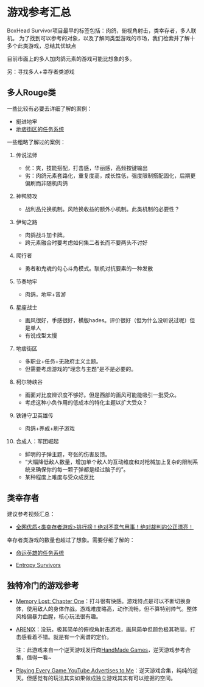 # 游戏参考汇总

BoxHead Survivor项目最早的标签包括：肉鸽，俯视角射击，类幸存者，多人联机。
为了找到可以参考的对象，以及了解同类型游戏的市场，我们检索并了解十多个此类游戏，总结其优缺点

目前市面上的多人加肉鸽元素的游戏可能比想象的多。

另：寻找多人+幸存者类游戏


## 多人Rouge类

一些比较有必要去详细了解的案例：
- 挺进地牢
- [地痞街区的任务系统](https://www.bilibili.com/video/BV1Ck4y137FG/?spm_id_from=333.337.search-card.all.click&vd_source=77789d45206011f0f4fba6973f1704c9)

一些粗略了解过的案例：
1. 传说法师
    - 优：爽，技能搭配，打击感，华丽感，高频按键输出
    - 劣：肉鸽元素套路化，重复度高，成长性低，强度限制搭配固化，后期更偏刷而非随机肉鸽

2. 神鸭特攻
    - 战利品兑换机制。风险换收益的额外小机制。此类机制的必要性？

3. 伊甸之路
    - 肉鸽战斗加卡牌。
    - 跨元素融合时要考虑如何集二者长而不要两头不讨好

4. 爬行者
    - 勇者和鬼魂的勾心斗角模式。联机对抗要素的一种发散

5. 节奏地牢
    - 肉鸽，地牢+音游

6. 星座战士
    - 画风很好，手感很好，横版hades。评价很好（但为什么没听说过呢）但是单人
    - 有说成型太慢

7. 地痞街区
    - 多职业+任务+无政府主义主题。
    - 但需要考虑游戏的“理念与主题”是不是必要的。

8. 柯尔特峡谷
    - 画面对比度辨识度不够好。但是西部的画风可能能吸引一批受众。
    - 考虑这种小负作用的低成本的特化主题以扩大受众？

9. 铁锤守卫英雄传
    - 肉鸽+养成+刷子游戏

10. 合成人：军团崛起
    - 鲜明的子弹主题，夸张的伤害反馈。
    - “大幅降低敌人数量，增加单个敌人的互动维度和对枪械加上复杂的限制系统来确保你的每一颗子弹都是经过脑子的”。
    - 某种程度上难度与受众成反比

## 类幸存者

建议参考视频汇总：
- [全网优质<类幸存者游戏>排行榜！绝对不意气用事！绝对裁判的公正漂亮！](
https://www.bilibili.com/video/BV1EG411X7aY/?spm_id_from=333.788.recommend_more_video.-1&vd_source=77789d45206011f0f4fba6973f1704c9)

幸存者类游戏的数量也超过了想象。需要仔细了解的：

- [命运英雄的任务系统](
https://www.bilibili.com/video/BV1g14y1C7Zj/?spm_id_from=333.788.recommend_more_video.-1&vd_source=77789d45206011f0f4fba6973f1704c9)

- [Entropy Survivors](
https://www.bilibili.com/video/BV1XZ42127Nj/?spm_id_from=333.337.search-card.all.click&vd_source=77789d45206011f0f4fba6973f1704c9)


## 独特冷门的游戏参考

- [Memory Lost: Chapter One](https://store.steampowered.com/app/2129490/Memory_Lost_Chapter_One/)：打斗很有快感。游戏特点是可以不断切换身体，使用敌人的身体作战。游戏难度略高，动作流畅，但不算特别帅气。整体风格偏暴力血腥，核心玩法很有趣。

- [ARENIX](https://store.steampowered.com/app/1501210/ARENIX/)：没玩，极其简单的俯视角射击游戏，画风简单但颜色极其艳丽，打击感看着不错。就是有一个离谱的定价。

    注：此游戏来自一个逆天游戏发行商[HandMade Games](https://store.steampowered.com/curator/41067374)，逆天游戏参考合集，值得一看~

- [Playing Every Game YouTube Advertises to Me](https://www.youtube.com/watch?v=W2m_z0YZMTE)：逆天游戏合集，纯纯的逆天。但感觉有的玩法其实如果做成独立游戏其实有可以挖掘的空间。
